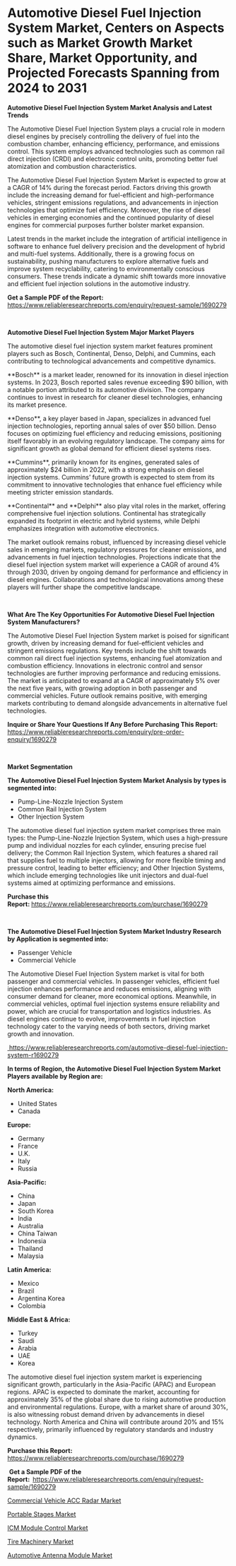 <p><h1>Automotive Diesel Fuel Injection System Market, Centers on Aspects such as Market Growth Market Share, Market Opportunity, and Projected Forecasts Spanning from 2024 to 2031</h1></p><p><strong>Automotive Diesel Fuel Injection System Market Analysis and Latest Trends</strong></p>
<p><p>The Automotive Diesel Fuel Injection System plays a crucial role in modern diesel engines by precisely controlling the delivery of fuel into the combustion chamber, enhancing efficiency, performance, and emissions control. This system employs advanced technologies such as common rail direct injection (CRDI) and electronic control units, promoting better fuel atomization and combustion characteristics.</p><p>The Automotive Diesel Fuel Injection System Market is expected to grow at a CAGR of 14% during the forecast period. Factors driving this growth include the increasing demand for fuel-efficient and high-performance vehicles, stringent emissions regulations, and advancements in injection technologies that optimize fuel efficiency. Moreover, the rise of diesel vehicles in emerging economies and the continued popularity of diesel engines for commercial purposes further bolster market expansion. </p><p>Latest trends in the market include the integration of artificial intelligence in software to enhance fuel delivery precision and the development of hybrid and multi-fuel systems. Additionally, there is a growing focus on sustainability, pushing manufacturers to explore alternative fuels and improve system recyclability, catering to environmentally conscious consumers. These trends indicate a dynamic shift towards more innovative and efficient fuel injection solutions in the automotive industry.</p></p>
<p><strong>Get a Sample PDF of the Report:&nbsp;</strong> <a href="https://www.reliableresearchreports.com/enquiry/request-sample/1690279?utm_campaign=117&utm_medium=2&utm_source=Github&utm_content=ia&utm_term=17102024&utm_id=automotive-diesel-fuel-injection-system">https://www.reliableresearchreports.com/enquiry/request-sample/1690279</a></p>
<p>&nbsp;</p>
<p><strong>Automotive Diesel Fuel Injection System Major Market Players</strong></p>
<p><p>The automotive diesel fuel injection system market features prominent players such as Bosch, Continental, Denso, Delphi, and Cummins, each contributing to technological advancements and competitive dynamics.</p><p>**Bosch** is a market leader, renowned for its innovation in diesel injection systems. In 2023, Bosch reported sales revenue exceeding $90 billion, with a notable portion attributed to its automotive division. The company continues to invest in research for cleaner diesel technologies, enhancing its market presence.</p><p>**Denso**, a key player based in Japan, specializes in advanced fuel injection technologies, reporting annual sales of over $50 billion. Denso focuses on optimizing fuel efficiency and reducing emissions, positioning itself favorably in an evolving regulatory landscape. The company aims for significant growth as global demand for efficient diesel systems rises.</p><p>**Cummins**, primarily known for its engines, generated sales of approximately $24 billion in 2022, with a strong emphasis on diesel injection systems. Cummins’ future growth is expected to stem from its commitment to innovative technologies that enhance fuel efficiency while meeting stricter emission standards.</p><p>**Continental** and **Delphi** also play vital roles in the market, offering comprehensive fuel injection solutions. Continental has strategically expanded its footprint in electric and hybrid systems, while Delphi emphasizes integration with automotive electronics.</p><p>The market outlook remains robust, influenced by increasing diesel vehicle sales in emerging markets, regulatory pressures for cleaner emissions, and advancements in fuel injection technologies. Projections indicate that the diesel fuel injection system market will experience a CAGR of around 4% through 2030, driven by ongoing demand for performance and efficiency in diesel engines. Collaborations and technological innovations among these players will further shape the competitive landscape.</p></p>
<p>&nbsp;</p>
<p><strong>What Are The Key Opportunities For Automotive Diesel Fuel Injection System Manufacturers?</strong></p>
<p><p>The Automotive Diesel Fuel Injection System market is poised for significant growth, driven by increasing demand for fuel-efficient vehicles and stringent emissions regulations. Key trends include the shift towards common rail direct fuel injection systems, enhancing fuel atomization and combustion efficiency. Innovations in electronic control and sensor technologies are further improving performance and reducing emissions. The market is anticipated to expand at a CAGR of approximately 5% over the next five years, with growing adoption in both passenger and commercial vehicles. Future outlook remains positive, with emerging markets contributing to demand alongside advancements in alternative fuel technologies.</p></p>
<p><strong>Inquire or Share Your Questions If Any Before Purchasing This Report:</strong> <a href="https://www.reliableresearchreports.com/enquiry/pre-order-enquiry/1690279?utm_campaign=117&utm_medium=2&utm_source=Github&utm_content=ia&utm_term=17102024&utm_id=automotive-diesel-fuel-injection-system">https://www.reliableresearchreports.com/enquiry/pre-order-enquiry/1690279</a></p>
<p>&nbsp;</p>
<p><strong>Market Segmentation</strong></p>
<p><strong>The Automotive Diesel Fuel Injection System Market Analysis by types is segmented into:</strong></p>
<p><ul><li>Pump-Line-Nozzle Injection System</li><li>Common Rail Injection System</li><li>Other Injection System</li></ul></p>
<p><p>The automotive diesel fuel injection system market comprises three main types: the Pump-Line-Nozzle Injection System, which uses a high-pressure pump and individual nozzles for each cylinder, ensuring precise fuel delivery; the Common Rail Injection System, which features a shared rail that supplies fuel to multiple injectors, allowing for more flexible timing and pressure control, leading to better efficiency; and Other Injection Systems, which include emerging technologies like unit injectors and dual-fuel systems aimed at optimizing performance and emissions.</p></p>
<p><strong>Purchase this Report:&nbsp;</strong><a href="https://www.reliableresearchreports.com/purchase/1690279?utm_campaign=117&utm_medium=2&utm_source=Github&utm_content=ia&utm_term=17102024&utm_id=automotive-diesel-fuel-injection-system">https://www.reliableresearchreports.com/purchase/1690279</a></p>
<p>&nbsp;</p>
<p><strong>The Automotive Diesel Fuel Injection System Market Industry Research by Application is segmented into:</strong></p>
<p><ul><li>Passenger Vehicle</li><li>Commercial Vehicle</li></ul></p>
<p><p>The Automotive Diesel Fuel Injection System market is vital for both passenger and commercial vehicles. In passenger vehicles, efficient fuel injection enhances performance and reduces emissions, aligning with consumer demand for cleaner, more economical options. Meanwhile, in commercial vehicles, optimal fuel injection systems ensure reliability and power, which are crucial for transportation and logistics industries. As diesel engines continue to evolve, improvements in fuel injection technology cater to the varying needs of both sectors, driving market growth and innovation.</p></p>
<p><a href="https://www.reliableresearchreports.com/automotive-diesel-fuel-injection-system-r1690279?utm_campaign=117&utm_medium=2&utm_source=Github&utm_content=ia&utm_term=17102024&utm_id=automotive-diesel-fuel-injection-system">&nbsp;https://www.reliableresearchreports.com/automotive-diesel-fuel-injection-system-r1690279</a></p>
<p><strong>In terms of Region, the Automotive Diesel Fuel Injection System Market Players available by Region are:</strong></p>
<p>
    <p> <strong> North America: </strong>
        <ul>
            <li>United States</li>
            <li>Canada</li>
        </ul>
        </p> 
    <p> <strong> Europe: </strong>
        <ul>
            <li>Germany</li>
            <li>France</li>
            <li>U.K.</li>
            <li>Italy</li>
            <li>Russia</li>
        </ul>
        </p> 
    <p> <strong> Asia-Pacific: </strong>
        <ul>
            <li>China</li>
            <li>Japan</li>
            <li>South Korea</li>
            <li>India</li>
            <li>Australia</li>
            <li>China Taiwan</li>
            <li>Indonesia</li>
            <li>Thailand</li>
            <li>Malaysia</li>
        </ul>
        </p> 
    <p> <strong> Latin America: </strong>
        <ul>
            <li>Mexico</li>
            <li>Brazil</li>
            <li>Argentina Korea</li>
            <li>Colombia</li>
        </ul>
        </p> 
    <p> <strong> Middle East & Africa: </strong>
        <ul>
            <li>Turkey</li>
            <li>Saudi</li>
            <li>Arabia</li>
            <li>UAE</li>
            <li>Korea</li>
        </ul>
    </p>
    </p>
<p><p>The automotive diesel fuel injection system market is experiencing significant growth, particularly in the Asia-Pacific (APAC) and European regions. APAC is expected to dominate the market, accounting for approximately 35% of the global share due to rising automotive production and environmental regulations. Europe, with a market share of around 30%, is also witnessing robust demand driven by advancements in diesel technology. North America and China will contribute around 20% and 15% respectively, primarily influenced by regulatory standards and industry dynamics.</p></p>
<p><strong>Purchase this Report: </strong><a href="https://www.reliableresearchreports.com/purchase/1690279?utm_campaign=117&utm_medium=2&utm_source=Github&utm_content=ia&utm_term=17102024&utm_id=automotive-diesel-fuel-injection-system">https://www.reliableresearchreports.com/purchase/1690279</a></p>
<p>&nbsp;<strong>Get a Sample PDF of the Report:&nbsp;&nbsp;</strong><a href="https://www.reliableresearchreports.com/enquiry/request-sample/1690279?utm_campaign=117&utm_medium=2&utm_source=Github&utm_content=ia&utm_term=17102024&utm_id=automotive-diesel-fuel-injection-system">https://www.reliableresearchreports.com/enquiry/request-sample/1690279</a></p>
<p><strong></strong></p>
<p><p><a href="https://github.com/Alanbrewer218/Market-Research-Report-List-1/blob/main/commercial-vehicle-acc-radar-market.md?utm_campaign=117&utm_medium=2&utm_source=Github&utm_content=ia&utm_term=17102024&utm_id=automotive-diesel-fuel-injection-system">Commercial Vehicle ACC Radar Market</a></p><p><a href="https://issuu.com/reportprime-2/docs/portable-stages-market-size-2030.pp_23fb732308c131?utm_campaign=117&utm_medium=2&utm_source=Github&utm_content=ia&utm_term=17102024&utm_id=automotive-diesel-fuel-injection-system">Portable Stages Market</a></p><p><a href="https://github.com/kaufmannDavid16/Market-Research-Report-List-1/blob/main/icm-module-control-market.md?utm_campaign=117&utm_medium=2&utm_source=Github&utm_content=ia&utm_term=17102024&utm_id=automotive-diesel-fuel-injection-system">ICM Module Control Market</a></p><p><a href="https://issuu.com/reportprime-2/docs/tire-machinery-market-size-2030.ppt_ac4185b1cd44e4?utm_campaign=117&utm_medium=2&utm_source=Github&utm_content=ia&utm_term=17102024&utm_id=automotive-diesel-fuel-injection-system">Tire Machinery Market</a></p><p><a href="https://www.linkedin.com/pulse/navigating-automotive-antenna-module-market-expert-analysis-tnx3c?utm_campaign=117&utm_medium=2&utm_source=Github&utm_content=ia&utm_term=17102024&utm_id=automotive-diesel-fuel-injection-system">Automotive Antenna Module Market</a></p></p>